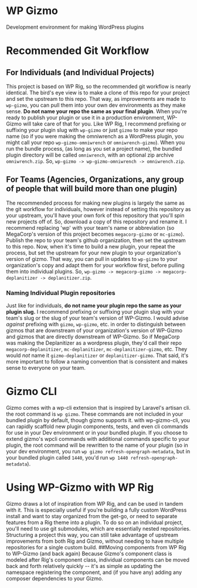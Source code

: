 # WP Gizmo
 Development environment for making WordPress plugins

# Recommended Git Workflow
## For Individuals (and Individual Projects)
This project is based on WP Rig, so the recommended git workflow is nearly
identical. The bird's eye view is to make a clone of this repo for your project
and set the upstream to this repo. That way, as improvements are made to `wp-gizmo`,
you can pull them into your own dev environments as they make sense. **Do not
name your repo the same as your final plugin**. When you're ready to publish
your plugin or use it in a production environment, WP-Gizmo will take care of
that for you. Like WP Rig, I recommend prefixing or suffixing your plugin slug
with `wp-gizmo` or just `gizmo` to make your repo name (so if you were making
the omniwrench as a WordPress plugin, you might call your repo
`wp-gizmo-omniwrench` or `omniwrench-gizmo`). When you run the bundle process,
(as long as you set a project name), the bundled plugin directory will be called
`omniwrench`, with an optional zip archive `omniwrench.zip`. So,
`wp-gizmo -> wp-gizmo-omniwrench -> omniwrench.zip`.
## For Teams (Agencies, Organizations, any group of people that will build more than one plugin)
The recommended process for making new plugins is largely the same as the git
workflow for individuals, however instead of setting this repository as your
upstream, you'll have your own fork of this repository that you'll spin new
projects off of. So, download a copy of this repository and rename it. I
recommend replacing 'wp' with your team's name or abbreviation (so MegaCorp's
version of this project becomes `megacorp-gizmo` or `mc-gizmo`). Publish the
repo to your team's github organization, then set the upstream to this repo.
Now, when it's time to build a new plugin, your repeat the process, but set the
upstream for your new plugin to your organization's version of gizmo. That way,
you can pull in updates to `wp-gizmo` to your organization's copy and adapt them
for your workflow first, before pulling them into individual plugins. So,
`wp-gizmo -> megacorp-gizmo -> megacorp-deplanitizer -> deplanitizer.zip`.
### Naming Individual Plugin repositories
Just like for individuals, **do not name your plugin repo the same as your
plugin slug.** I recommend prefixing or suffixing your plugin slug with your
team's slug or the slug of your team's version of WP-Gizmo. I would advise
_against_ prefixing with `gizmo`, `wp-gizmo`, etc. in order to distinguish
between gizmos that are downstream of your organization's version of WP-Gizmo
and gizmos that are directly downstream of WP-Gizmo. So if MegaCorp was making
the Deplanitizer as a wordpress plugin, they'd call their repo
`megacorp-deplanitizer`, `mc-deplanitizer`, `mc-deplanitizer-gizmo`, etc. They
would _not_ name it `gizmo-deplanitizer` or `deplanitizer-gizmo`. That said, it's
more important to follow a naming convention that is consistent and makes sense
to everyone on your team.
# Gizmo CLI
Gizmo comes with a wp-cli extension that is inspired by Laravel's artisan cli.
the root command is `wp gizmo`. These commands are not included in your bundled
plugin by default, though gizmo supports it. with wp-gizmo-cli, you can rapidly
scaffold new plugin components, tests, and even cli commands for use in your Dev
environment or in your bundled plugin. If you choose to extend gizmo's wpcli
commands with additional commands specific to your plugin, the root command will
be rewritten to the name of your plugin (so in your dev environment, you run
`wp gizmo refresh-opengraph-metadata`, but in your bundled plugin called `1440`,
you'd run `wp 1440 refresh-opengraph-metadata`).
# Using WP-Gizmo with WP Rig
Gizmo draws a lot of inspiration from WP Rig, and can be used in tandem with it.
This is especially useful if you're building a fully custom WordPress install
and want to stay organized from the get-go, or need to separate features from a Rig
theme into a plugin. To do so on an individual project, you'll need to use git
submodules, which are essentially nested repositories. Structuring a project
this way, you can still take advantage of upstream improvements from both Rig
and Gizmo, without needing to have multiple repositories for a single custom
build.
##Moving components from WP Rig to WP-Gizmo (and back again)
Because Gizmo's component class is modeled after Rig's component class,
individual components can be moved back and forth relatively quickly -- it's as
simple as updating the namespace registering the component, and (if you have any)
adding any composer dependencies to your Gizmo.
